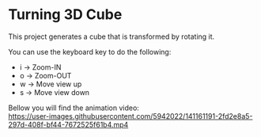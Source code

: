 # Turning 3D Cube

This project generates a cube that is transformed by rotating it.

You can use the keyboard key to do the following:
- i -> Zoom-IN
- o -> Zoom-OUT
- w -> Move view up
- s -> Move view down  

Bellow you will find the animation video:     
https://user-images.githubusercontent.com/5942022/141161191-2fd2e8a5-297d-408f-bf44-7672525f61b4.mp4